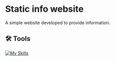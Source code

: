 # Static info website

A simple website developed to provide information.

## 🛠 Tools

[![My Skills](https://skillicons.dev/icons?i=html,css,vite,git)](https://skillicons.dev)



